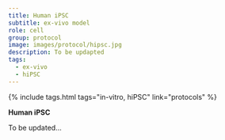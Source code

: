 ```yaml
---
title: Human iPSC
subtitle: ex-vivo model
role: cell
group: protocol
image: images/protocol/hipsc.jpg
description: To be updapted
tags:
  - ex-vivo
  - hiPSC
---
```


{%
  include tags.html
  tags="in-vitro, hiPSC"
  link="protocols"
%}

<strong>Human iPSC</strong>

To be updated...
